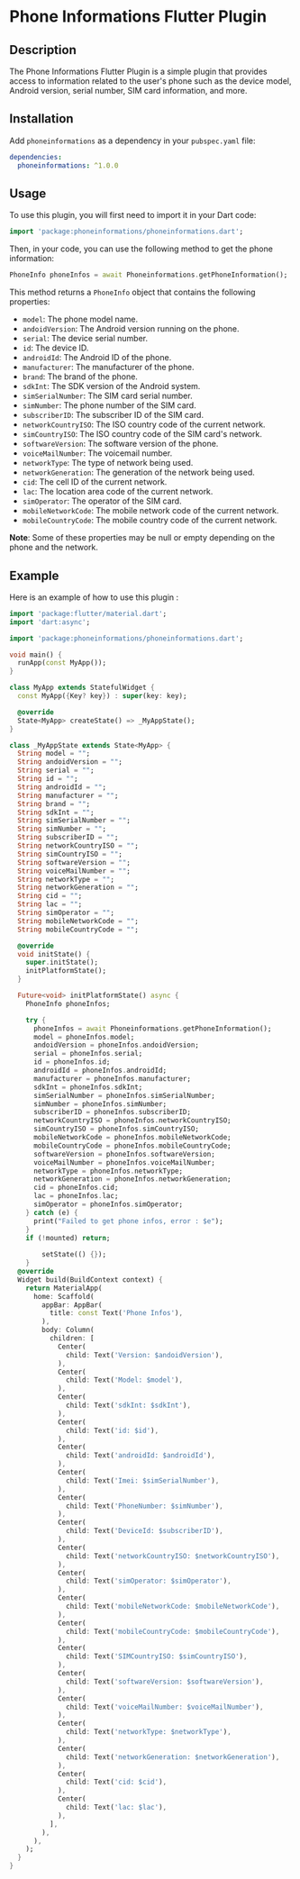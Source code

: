 # Phone Informations Flutter Plugin

## Description

The Phone Informations Flutter Plugin is a simple plugin that provides access to information related to the user's phone such as the device model, Android version, serial number, SIM card information, and more.

## Installation

Add `phoneinformations` as a dependency in your `pubspec.yaml` file:

```yaml
dependencies:
  phoneinformations: ^1.0.0
```

## Usage

To use this plugin, you will first need to import it in your Dart code:

```dart
import 'package:phoneinformations/phoneinformations.dart';
```

Then, in your code, you can use the following method to get the phone information:

```dart
PhoneInfo phoneInfos = await Phoneinformations.getPhoneInformation();
```

This method returns a `PhoneInfo` object that contains the following properties:

* `model`: The phone model name.
* `andoidVersion`: The Android version running on the phone.
* `serial`: The device serial number.
* `id`: The device ID.
* `androidId`: The Android ID of the phone.
* `manufacturer`: The manufacturer of the phone.
* `brand`: The brand of the phone.
* `sdkInt`: The SDK version of the Android system.
* `simSerialNumber`: The SIM card serial number.
* `simNumber`: The phone number of the SIM card.
* `subscriberID`: The subscriber ID of the SIM card.
* `networkCountryISO`: The ISO country code of the current network.
* `simCountryISO`: The ISO country code of the SIM card's network.
* `softwareVersion`: The software version of the phone.
* `voiceMailNumber`: The voicemail number.
* `networkType`: The type of network being used.
* `networkGeneration`: The generation of the network being used.
* `cid`: The cell ID of the current network.
* `lac`: The location area code of the current network.
* `simOperator`: The operator of the SIM card.
* `mobileNetworkCode`: The mobile network code of the current network.
* `mobileCountryCode`: The mobile country code of the current network.

**Note**: Some of these properties may be null or empty depending on the phone and the network.

## Example

Here is an example of how to use this plugin :

```dart
import 'package:flutter/material.dart';
import 'dart:async';

import 'package:phoneinformations/phoneinformations.dart';

void main() {
  runApp(const MyApp());
}

class MyApp extends StatefulWidget {
  const MyApp({Key? key}) : super(key: key);

  @override
  State<MyApp> createState() => _MyAppState();
}

class _MyAppState extends State<MyApp> {
  String model = "";
  String andoidVersion = "";
  String serial = "";
  String id = "";
  String androidId = "";
  String manufacturer = "";
  String brand = "";
  String sdkInt = "";
  String simSerialNumber = "";
  String simNumber = "";
  String subscriberID = "";
  String networkCountryISO = "";
  String simCountryISO = "";
  String softwareVersion = "";
  String voiceMailNumber = "";
  String networkType = "";
  String networkGeneration = "";
  String cid = "";
  String lac = "";
  String simOperator = "";
  String mobileNetworkCode = "";
  String mobileCountryCode = "";

  @override
  void initState() {
    super.initState();
    initPlatformState();
  }

  Future<void> initPlatformState() async {
    PhoneInfo phoneInfos;

    try {
      phoneInfos = await Phoneinformations.getPhoneInformation();
      model = phoneInfos.model;
      andoidVersion = phoneInfos.andoidVersion;
      serial = phoneInfos.serial;
      id = phoneInfos.id;
      androidId = phoneInfos.androidId;
      manufacturer = phoneInfos.manufacturer;
      sdkInt = phoneInfos.sdkInt;
      simSerialNumber = phoneInfos.simSerialNumber;
      simNumber = phoneInfos.simNumber;
      subscriberID = phoneInfos.subscriberID;
      networkCountryISO = phoneInfos.networkCountryISO;
      simCountryISO = phoneInfos.simCountryISO;
      mobileNetworkCode = phoneInfos.mobileNetworkCode;
      mobileCountryCode = phoneInfos.mobileCountryCode;
      softwareVersion = phoneInfos.softwareVersion;
      voiceMailNumber = phoneInfos.voiceMailNumber;
      networkType = phoneInfos.networkType;
      networkGeneration = phoneInfos.networkGeneration;
      cid = phoneInfos.cid;
      lac = phoneInfos.lac;
      simOperator = phoneInfos.simOperator;
    } catch (e) {
      print("Failed to get phone infos, error : $e");
    }
    if (!mounted) return;
  
        setState(() {});
    }
  @override
  Widget build(BuildContext context) {
    return MaterialApp(
      home: Scaffold(
        appBar: AppBar(
          title: const Text('Phone Infos'),
        ),
        body: Column(
          children: [
            Center(
              child: Text('Version: $andoidVersion'),
            ),
            Center(
              child: Text('Model: $model'),
            ),
            Center(
              child: Text('sdkInt: $sdkInt'),
            ),
            Center(
              child: Text('id: $id'),
            ),
            Center(
              child: Text('androidId: $androidId'),
            ),
            Center(
              child: Text('Imei: $simSerialNumber'),
            ),
            Center(
              child: Text('PhoneNumber: $simNumber'),
            ),
            Center(
              child: Text('DeviceId: $subscriberID'),
            ),
            Center(
              child: Text('networkCountryISO: $networkCountryISO'),
            ),
            Center(
              child: Text('simOperator: $simOperator'),
            ),
            Center(
              child: Text('mobileNetworkCode: $mobileNetworkCode'),
            ),
            Center(
              child: Text('mobileCountryCode: $mobileCountryCode'),
            ),
            Center(
              child: Text('SIMCountryISO: $simCountryISO'),
            ),
            Center(
              child: Text('softwareVersion: $softwareVersion'),
            ),
            Center(
              child: Text('voiceMailNumber: $voiceMailNumber'),
            ),
            Center(
              child: Text('networkType: $networkType'),
            ),
            Center(
              child: Text('networkGeneration: $networkGeneration'),
            ),
            Center(
              child: Text('cid: $cid'),
            ),
            Center(
              child: Text('lac: $lac'),
            ),
          ],
        ),
      ),
    );
  }
}
```
